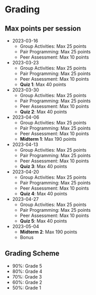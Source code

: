 # Grading

## Max points per session

- 2023-03-16
  - Group Activities: Max 25 points
  - Pair Programming: Max 25 points
  - Peer Assessment: Max 10 points
- 2023-03-23
  - Group Activities: Max 25 points
  - Pair Programming: Max 25 points
  - Peer Assessment: Max 10 points
  - **Quiz 1**: Max 40 points
- 2023-03-30
  - Group Activities: Max 25 points
  - Pair Programming: Max 25 points
  - Peer Assessment: Max 10 points
  - **Quiz 2**: Max 40 points
- 2023-04-06
  - Group Activities: Max 25 points
  - Pair Programming: Max 25 points
  - Peer Assessment: Max 10 points
  - **Midterm 1**: Max 190 points
- 2023-04-13
  - Group Activities: Max 25 points
  - Pair Programming: Max 25 points
  - Peer Assessment: Max 10 points
  - **Quiz 3**: Max 40 points
- 2023-04-20
  - Group Activities: Max 25 points
  - Pair Programming: Max 25 points
  - Peer Assessment: Max 10 points
  - **Quiz 4**: Max 40 points
- 2023-04-27
  - Group Activities: Max 25 points
  - Pair Programming: Max 25 points
  - Peer Assessment: Max 10 points
  - **Quiz 5**: Max 40 points
- 2023-05-04
  - **Midterm 2**: Max 190 points
  - Bonus

## Grading Scheme

- 90%: Grade 5
- 80%: Grade 4
- 70%: Grade 3
- 60%: Grade 2
- 50%: Grade 1
